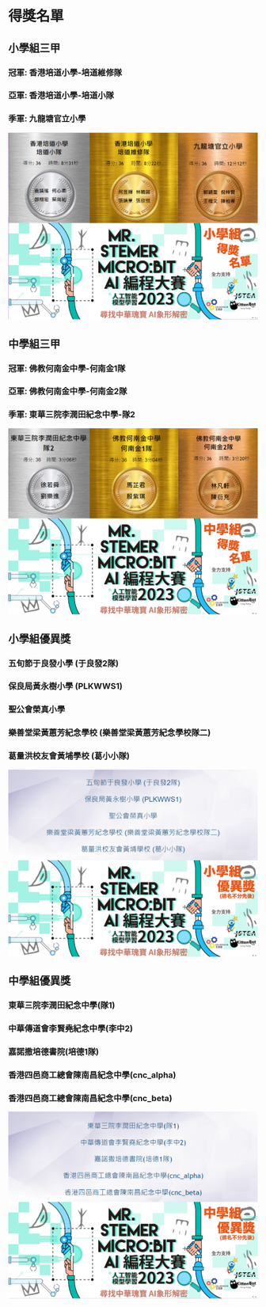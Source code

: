 # 得獎名單

## 小學組三甲

### 冠軍: 香港培道小學-培道維修隊

### 亞軍: 香港培道小學-培道小隊

### 季軍: 九龍塘官立小學

![](./images/primary_winners.png)

## 中學組三甲

### 冠軍: 佛教何南金中學-何南金1隊

### 亞軍: 佛教何南金中學-何南金2隊

### 季軍: 東華三院李潤田紀念中學-隊2

![](./images/secondary_winners.png)

## 小學組優異獎

### 五旬節于良發小學 (于良發2隊)
### 保良局黃永樹小學 (PLKWWS1)
### 聖公會榮真小學
### 樂善堂梁黃蕙芳紀念學校 (樂善堂梁黃蕙芳紀念學校隊二)
### 葛量洪校友會黃埔學校 (葛小小隊)

![](./images/primary_merit.png)

## 中學組優異獎

### 東華三院李潤田紀念中學(隊1)
### 中華傳道會李賢堯紀念中學(李中2)
### 嘉諾撒培德書院(培德1隊)
### 香港四邑商工總會陳南昌紀念中學(cnc_alpha)
### 香港四邑商工總會陳南昌紀念中學(cnc_beta)

![](./images/secondary_merit.png)